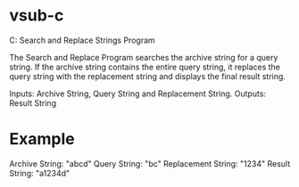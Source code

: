 vsub-c
======

C: Search and Replace Strings Program

The Search and Replace Program searches the archive string for a query string.
If the archive string contains the entire query string, it replaces the query
string with the replacement string and displays the final result string.

Inputs:  Archive String, Query String and Replacement String.
Outputs: Result String

Example
=======
Archive String:     "abcd"
Query String:       "bc"
Replacement String: "1234"
Result String:      "a1234d"
